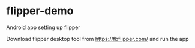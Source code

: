 # flipper-demo
Android app setting up flipper

Download flipper desktop tool from https://fbflipper.com/ and run the app
